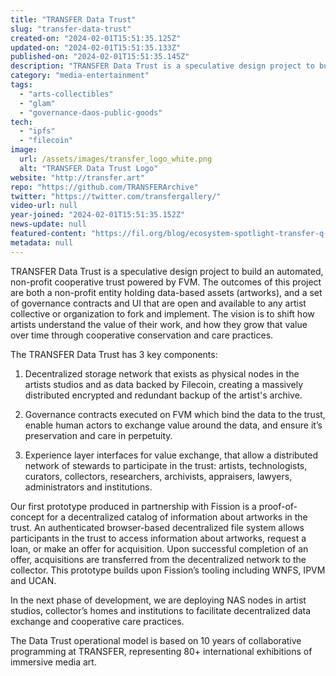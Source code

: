 ```yaml
---
title: "TRANSFER Data Trust"
slug: "transfer-data-trust"
created-on: "2024-02-01T15:51:35.125Z"
updated-on: "2024-02-01T15:51:35.133Z"
published-on: "2024-02-01T15:51:35.145Z"
description: "TRANSFER Data Trust is a speculative design project to build an automated, non-profit cooperative trust powered by FVM."
category: "media-entertainment"
tags:
  - "arts-collectibles"
  - "glam"
  - "governance-daos-public-goods"
tech:
  - "ipfs"
  - "filecoin"
image:
  url: /assets/images/transfer_logo_white.png
  alt: "TRANSFER Data Trust Logo"
website: "http://transfer.art"
repo: "https://github.com/TRANSFERArchive"
twitter: "https://twitter.com/transfergallery/"
video-url: null
year-joined: "2024-02-01T15:51:35.152Z"
news-update: null
featured-content: "https://fil.org/blog/ecosystem-spotlight-transfer-q-a-on-preserving-artistic-value-with-decentralized-technology-data-sovereignty-and-harnessing-value-of-data/"
metadata: null
---
```


TRANSFER Data Trust is a speculative design project to build an automated, non-profit cooperative trust powered by FVM. The outcomes of this project are both a non-profit entity holding data-based assets (artworks), and a set of governance contracts and UI that are open and available to any artist collective or organization to fork and implement. The vision is to shift how artists understand the value of their work, and how they grow that value over time through cooperative conservation and care practices.

The TRANSFER Data Trust has 3 key components:

1. Decentralized storage network that exists as physical nodes in the artists studios and as data backed by Filecoin, creating a massively distributed encrypted and redundant backup of the artist's archive.

2. Governance contracts executed on FVM which bind the data to the trust, enable human actors to exchange value around the data, and ensure it’s preservation and care in perpetuity.

3. Experience layer interfaces for value exchange, that allow a distributed network of stewards to participate in the trust: artists, technologists, curators, collectors, researchers, archivists, appraisers, lawyers, administrators and institutions.

Our first prototype produced in partnership with Fission is a proof-of-concept for a decentralized catalog of information about artworks in the trust. An authenticated browser-based decentralized file system allows participants in the trust to access information about artworks, request a loan, or make an offer for acquisition. Upon successful completion of an offer, acquisitions are transferred from the decentralized network to the collector. This prototype builds upon Fission’s tooling including WNFS, IPVM and UCAN.

In the next phase of development, we are deploying NAS nodes in artist studios, collector’s homes and institutions to facilitate decentralized data exchange and cooperative care practices.

The Data Trust operational model is based on 10 years of collaborative programming at TRANSFER, representing 80+ international exhibitions of immersive media art.
